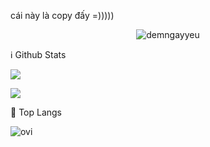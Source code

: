 cái này là copy đấy =)))))
<p align="center"> <img src="https://komarev.com/ghpvc/?username=demngayyeu&color=ff69b4" alt="demngayyeu" /> </p>

ℹ️ Github Stats

![](http://github-readme-streak-stats.herokuapp.com?user=hungcho99&theme=neon-palenight)

![](https://github-readme-stats.vercel.app/api?username=hungcho99&include_all_commits=true&count_private=true&show_icons=true&line_height=25&title_color=7A7ADB&icon_color=2234AE&text_color=D3D3D3&bg_color=0,000000,130F40)

📖 Top Langs
<p align="center">
<img align="left" src="https://github-readme-stats.vercel.app/api/top-langs?username=hungcho99&show_icons=true&locale=en&layout=compact&theme=chartreuse-dark" alt="ovi" 
</p> <br><br><br><br><br>
